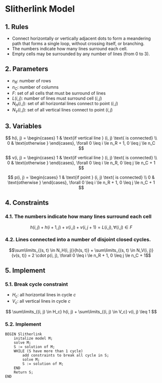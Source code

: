 # Slitherlink Model
## 1. Rules
- Connect horizontally or vertically adjacent dots to form a meandering path that forms a single loop, without crossing itself, or branching.
- The numbers indicate how many lines surround each cell.
- Empty cells may be surrounded by any number of lines (from 0 to 3).

## 2. Parameters
- $n_R$: number of rows
- $n_C$: number of columns
- $F$: set of all cells that must be surround of lines
- $L(i, j)$: number of lines must surround cell $(i, j)$
- $N_H(i, j)$: set of all horizontal lines connect to point $(i, j)$
- $N_V(i, j)$: set of all vertical lines connect to point $(i, j)$

## 3. Variables
$$
h(i, j) = \begin{cases}
    1 & \text{if vertical line } (i, j) \text{ is connected} \\
    0 & \text{otherwise }
\end{cases}, \forall 0 \leq i \le n_R + 1, 0 \leq j \le n_C
$$

$$
v(i, j) = \begin{cases}
    1 & \text{if vertical line } (i, j) \text{ is connected} \\
    0 & \text{otherwise }
\end{cases}, \forall 0 \leq i \le n_R, 0 \leq j \le n_C + 1
$$

$$
p(i, j) = \begin{cases}
    1 & \text{if point } (i, j) \text{ is connected} \\
    0 & \text{otherwise }
\end{cases}, \forall 0 \leq i \le n_R + 1, 0 \leq j \le n_C + 1
$$

## 4. Constraints

### 4.1. The numbers indicate how many lines surround each cell
$$ h(i, j) + h(i + 1, j) + v(i, j) + v(i, j + 1) = L(i, j),  \forall (i, j) \in F$$

### 4.2. Lines connected into a number of disjoint closed cycles.
$$\sum\limits_{(s, t) \in N_H(i, j)}{h(s, t)} + \sum\limits_{(s, t) \in N_V(i, j)}{v(s, t)} = 2 \cdot p(i, j), \forall 0 \leq i \le n_R + 1, 0 \leq j \le n_C + 1$$

## 5. Implement

### 5.1. Break cycle constraint
- $H_c$: all horizontal lines in cycle $c$
- $V_c$: all vertical lines in cycle $c$

$$
\sum\limits_{(i, j) \in H_c} h(i, j) + \sum\limits_{(i, j) \in V_c} v(i, j) \leq 1
$$


### 5.2. Implement
```
BEGIN Slitherlink
    initalize model M;
    solve M;
    S := solution of M;
    WHILE (S have more than 1 cycle)
        add constraints to break all cycle in S;
        solve M;
        S := solution of M;
    END
    Return S;
END
```
